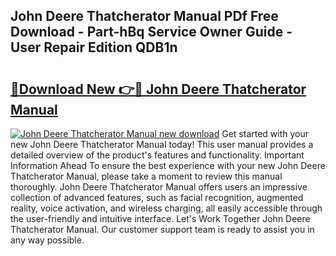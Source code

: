 ## John Deere Thatcherator Manual PDf Free Download - Part-hBq Service Owner Guide - User Repair Edition QDB1n

# <h2><a href="http://bc87854.oget.top/?id=John+Deere+Thatcherator+Manual">🔗Download New 👉🔴 John Deere Thatcherator Manual</a></h2>

[![John Deere Thatcherator Manual new download](https://i.imgur.com/5g1atiW.png)](http://bc87854.oget.top/?id=John+Deere+Thatcherator+Manual)
Get started with your new John Deere Thatcherator Manual today! This user manual provides a detailed overview of the product's features and functionality. Important Information Ahead To ensure the best experience with your new John Deere Thatcherator Manual, please take a moment to review this manual thoroughly. John Deere Thatcherator Manual offers users an impressive collection of advanced features, such as facial recognition, augmented reality, voice activation, and wireless charging, all easily accessible through the user-friendly and intuitive interface. Let's Work Together John Deere Thatcherator Manual. Our customer support team is ready to assist you in any way possible.

